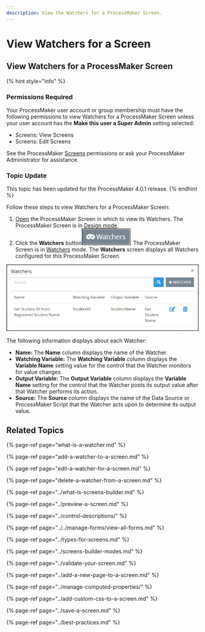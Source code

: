 ```yaml
---
description: View the Watchers for a ProcessMaker Screen.
---
```


# View Watchers for a Screen

## View Watchers for a ProcessMaker Screen

{% hint style="info" %}
### Permissions Required

Your ProcessMaker user account or group membership must have the following permissions to view Watchers for a ProcessMaker Screen unless your user account has the **Make this user a Super Admin** setting selected:

* Screens: View Screens
* Screens: Edit Screens

See the ProcessMaker [Screens](../../../../processmaker-administration/permission-descriptions-for-users-and-groups.md#screens) permissions or ask your ProcessMaker Administrator for assistance.

### Topic Update

This topic has been updated for the ProcessMaker 4.0.1 release.
{% endhint %}

Follow these steps to view Watchers for a ProcessMaker Screen:

1. [Open](../../manage-forms/view-all-forms.md) the ProcessMaker Screen in which to view its Watchers. The ProcessMaker Screen is in [Design mode](../screens-builder-modes.md#editor-mode).
2. Click the **Watchers** button![](../../../../.gitbook/assets/watchers-button-screens-builder-processes.png). The ProcessMaker Screen is in [Watchers](../screens-builder-modes.md#watchers-mode) mode. The **Watchers** screen displays all Watchers configured for this ProcessMaker Screen.

![Watchers screen in Watcher mode](../../../../.gitbook/assets/watchers-screen-screens-builder-processes.png)

The following information displays about each Watcher:

* **Name:** The **Name** column displays the name of the Watcher.
* **Watching Variable:** The **Watching Variable** column displays the **Variable Name** setting value for the control that the Watcher monitors for value changes.
* **Output Variable:** The **Output Variable** column displays the **Variable Name** setting for the control that the Watcher posts its output value after that Watcher performs its action.
* **Source:** The **Source** column displays the name of the Data Source or ProcessMaker Script that the Watcher acts upon to determine its output value.

## Related Topics

{% page-ref page="what-is-a-watcher.md" %}

{% page-ref page="add-a-watcher-to-a-screen.md" %}

{% page-ref page="edit-a-watcher-for-a-screen.md" %}

{% page-ref page="delete-a-watcher-from-a-screen.md" %}

{% page-ref page="../what-is-screens-builder.md" %}

{% page-ref page="../preview-a-screen.md" %}

{% page-ref page="../control-descriptions/" %}

{% page-ref page="../../manage-forms/view-all-forms.md" %}

{% page-ref page="../types-for-screens.md" %}

{% page-ref page="../screens-builder-modes.md" %}

{% page-ref page="../validate-your-screen.md" %}

{% page-ref page="../add-a-new-page-to-a-screen.md" %}

{% page-ref page="../manage-computed-properties/" %}

{% page-ref page="../add-custom-css-to-a-screen.md" %}

{% page-ref page="../save-a-screen.md" %}

{% page-ref page="../best-practices.md" %}

